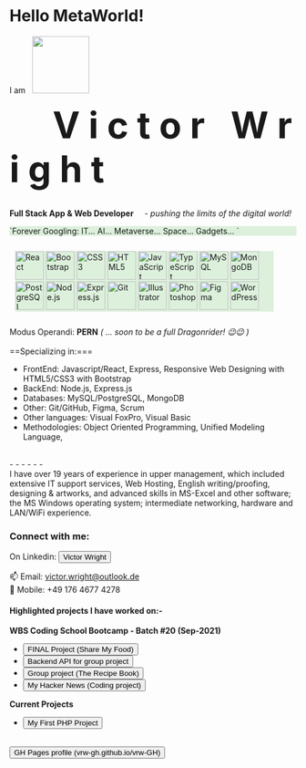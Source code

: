 # Hello MetaWorld!

I am &nbsp; <img src="https://avatars.githubusercontent.com/u/81757839?v=4" width="100px">

<strong style="font-size: 4rem;">&nbsp;&nbsp;&nbsp;&nbsp; V i c t o r &nbsp; W r i g h t</strong>

<br><strong style="margin: 0; font: 3rem;">Full Stack App & Web Developer </strong>&nbsp;&nbsp;&nbsp;<i> - pushing the limits of the digital world!</i>

<div style="background-color: rgb(220, 240, 220);">
`Forever Googling: IT... AI... Metaverse... Space... Gadgets... `
</div>
<br>
<div style="width: 90%; margin: 10px; background-color: rgb(220, 240, 220)">
<img src="https://profilinator.rishav.dev/skills-assets/react-original-wordmark.svg" alt="React" height="50" />  
<img  src="https://profilinator.rishav.dev/skills-assets/bootstrap-plain.svg" alt="Bootstrap" height="50" />  
<img  src="https://profilinator.rishav.dev/skills-assets/css3-original-wordmark.svg" alt="CSS3" height="50" />  
<img  src="https://profilinator.rishav.dev/skills-assets/html5-original-wordmark.svg" alt="HTML5" height="50" />  
<img  src="https://profilinator.rishav.dev/skills-assets/javascript-original.svg" alt="JavaScript" height="50" />  
<img src="https://profilinator.rishav.dev/skills-assets/typescript-original.svg" alt="TypeScript" height="50" />  
<img  src="https://profilinator.rishav.dev/skills-assets/mysql-original-wordmark.svg" alt="MySQL" height="50" />  
<img src="https://profilinator.rishav.dev/skills-assets/mongodb-original-wordmark.svg" alt="MongoDB" height="50" />  
<img src="https://profilinator.rishav.dev/skills-assets/postgresql-original-wordmark.svg" alt="PostgreSQL" height="50" />  
<img  src="https://profilinator.rishav.dev/skills-assets/nodejs-original-wordmark.svg" alt="Node.js" height="50" />  
<img  src="https://profilinator.rishav.dev/skills-assets/express-original-wordmark.svg" alt="Express.js" height="50" />  
<img src="https://profilinator.rishav.dev/skills-assets/git-scm-icon.svg" alt="Git" height="50" />  
<img src="https://profilinator.rishav.dev/skills-assets/adobe_illustrator-icon.svg" alt="Illustrator" height="50" />  
<img  src="https://profilinator.rishav.dev/skills-assets/photoshop-plain.svg" alt="Photoshop" height="50" />  
<img  src="https://profilinator.rishav.dev/skills-assets/figma-icon.svg" alt="Figma" height="50" />  
<img  src="https://profilinator.rishav.dev/skills-assets/wordpress.png" alt="WordPress" height="50" />  
</div>
<br/>
<div style="">
Modus Operandi: <strong>PERN</strong> <i>( ... soon to be a full Dragonrider! 😉😉 )</i>
</div>
<br/>
==Specializing in:===
<ul>
<li>FrontEnd: Javascript/React, Express, Responsive Web Designing with HTML5/CSS3 with Bootstrap </li>
<li>BackEnd: Node.js, Express.js</li>
<li>Databases: MySQL/PostgreSQL, MongoDB</li>
<li>Other: Git/GitHub, Figma, Scrum</li>
<li>Other languages: Visual FoxPro, Visual Basic</li>
<li>Methodologies: Object Oriented Programming, Unified Modeling Language, </li>
</ul>
<br/>
- - - - - -
<br/>
I have over 19 years of experience in upper management, which included extensive IT support services, Web Hosting, English writing/proofing, designing & artworks, and advanced skills in MS-Excel and other software; the MS Windows operating system; intermediate networking, hardware and LAN/WiFi experience.

<h3>Connect with me:</h3>
On Linkedin: <a href="https://www.linkedin.com/in/victor-r-wright/" target="_blank">
    <button>Victor Wright</button>
</a>

📫 Email: victor.wright@outlook.de
<br/>
📲 Mobile: +49 176 4677 4278

<h4>Highlighted projects I have worked on:-</h4>
<strong>WBS Coding School Bootcamp - Batch #20 (Sep-2021)</strong>
<ul>

<li><a href="https://vrw-gh.github.io/final-project-wd020/" target="_blank">
    <button>FINAL Project (Share My Food)</button>
</a></li>
<li><a href="https://vrw-gh.github.io/sharemyfood-backend/" target="_blank">
    <button>Backend API for group project</button>
</a></li>
<li><a href="https://vrw-gh.github.io/vw_my-recipe-book/" target="_blank">
    <button>Group project (The Recipe Book)</button>
</a></li>
<li><a href="https://vrw-gh.github.io/hacker-news/" target="_blank">
    <button>My Hacker News (Coding project)</button>
</a></li>
</ul>

<strong>Current Projects</strong>

<ul>
<li><a href="https://vrw-gh.github.io/php-p1/" target="_blank"><button>My First PHP Project</button></a>
</li>
</ul>
<br>
<a href="https://vrw-gh.github.io/vrw-GH/" target="_blank">
    <button>GH Pages profile (vrw-gh.github.io/vrw-GH)</button>
</a>

